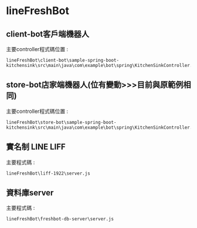 # lineFreshBot

## client-bot客戶端機器人
  主要controller程式碼位置 : 
  
    lineFreshBot\client-bot\sample-spring-boot-kitchensink\src\main\java\com\example\bot\spring\KitchenSinkController.java
    
## store-bot店家端機器人(位有變動>>>目前與原範例相同)
  主要controller程式碼位置 : 
  
    lineFreshBot\store-bot\sample-spring-boot-kitchensink\src\main\java\com\example\bot\spring\KitchenSinkController.java
    
## 實名制 LINE LIFF
  主要程式碼 :    
  
    lineFreshBot\liff-1922\server.js
    
## 資料庫server 
  主要程式碼 :
  
    lineFreshBot\freshbot-db-server\server.js
